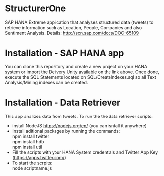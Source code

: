 # StructurerOne
SAP HANA Extreme application that analyses structured data (tweets) to retrieve information such as Location, People, Companies and also Sentiment Analysis. Details: http://scn.sap.com/docs/DOC-65109

# Installation - SAP HANA app
You can clone this repository and create a new project on your HANA system or import the Delivery Unity available on the link above. Once done, execute the SQL Statements located on SQL/CreateIndexes.sql so all Text Analysis/Mining indexes can be created.

# Installation - Data Retriever
This app analizes data from tweets. To run the the data retriever scripts:<br>
 - install NodeJS https://nodejs.org/en/ (you can isntall it anywhere)<br>
 - Install aditional packages by running the commands:<br>
    npm install twitter<br>
    npm install hdb<br>
    npm install util<br>
- Fill the scripts with your HANA System credentials and Twitter App Key (https://apps.twitter.com/)<br>
- To start the scrpits:<br>
    node scriptname.js
